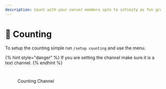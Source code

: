 ```yaml
---
description: Count with your server members upto to infinity as fun group activity.
---
```


# 🔢 Counting

To setup the counting simple run `/setup counting` and use the menu.

{% hint style="danger" %}
If you are setting the channel make sure it is a text channel.
{% endhint %}

<figure><img src="https://media.discordapp.net/attachments/1034419695794794561/1061920476462596236/image.png" alt=""><figcaption></figcaption></figure>

<figure><img src="https://media.discordapp.net/attachments/1034419695794794561/1061920622491488357/image.png" alt=""><figcaption><p>Counting Channel</p></figcaption></figure>
